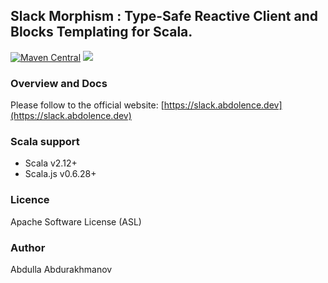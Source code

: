 ## Slack Morphism : Type-Safe Reactive Client and Blocks Templating for Scala.
[![Maven Central](https://maven-badges.herokuapp.com/maven-central/org.latestbit/slack-morphism-client_2.13/badge.svg)](https://maven-badges.herokuapp.com/maven-central/org.latestbit/slack-morphism-client_2.13/)
![](https://github.com/abdolence/circe-tagged-adt-codec/workflows/Scala%20CI/badge.svg)

### Overview and Docs
Please follow to the official website: [https://slack.abdolence.dev](https://slack.abdolence.dev)

### Scala support
- Scala v2.12+
- Scala.js v0.6.28+

### Licence
Apache Software License (ASL)

### Author
Abdulla Abdurakhmanov
